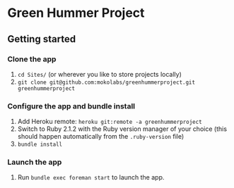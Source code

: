 Green Hummer Project
====================

## Getting started

### Clone the app
1. `cd Sites/` (or wherever you like to store projects locally)
2. `git clone git@github.com:mokolabs/greenhummerproject.git greenhummerproject`

### Configure the app and bundle install
1. Add Heroku remote: `heroku git:remote -a greenhummerproject`
2. Switch to Ruby 2.1.2 with the Ruby version manager of your choice (this
should happen automatically from the `.ruby-version` file)
3. `bundle install`

### Launch the app
1. Run `bundle exec foreman start` to launch the app.
